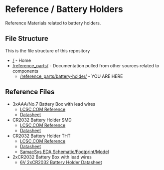 # Reference / Battery Holders

Reference Materials related to battery holders.

## File Structure

This is the file structure of this repository

* [/](/README.md) - Home
* [/reference_parts/](/reference_parts/) - Documentation pulled from other sources related to components
  * [/reference_parts/battery-holder/](/reference_parts/battery-holder/) - YOU ARE HERE

## Reference Files

* 3xAAA/No.7 Battery Box with lead wires
  * [LCSC.COM Reference](MIC-No-7-Battery-3Section-side-by-side-battery-box-Line-length150mm_C9091_lcsc.com.pdf)
  * [Datasheet](MIC-No-7-Battery-3Section-side-by-side-battery-box-Line-length150mm_C9091_datasheet.pdf)
* CR2032 Battery Holder SMD
  * [LCSC.COM Reference](Q-J-CR2032-BS-6-1_C70377_lcsc.com.pdf)
  * [Datasheet](Q-J-CR2032-BS-6-1_C70377_datasheet.pdf)
* CR2032 Battery Holder THT
  * [LCSC.COM Reference](Q-J-CR2032-BS-2-1_C70376_lcsc.com.pdf)
  * [Datasheet](Q-J-CR2032-BS-2-1_C70376_datasheet.pdf)
  * [SamacSys EDA Schematic/Footprint/Model](Q-J-CR2032-BS-2-1_LIB.zip)
* 2xCR2032 Battery Box with lead wires
  * [6V 2xCR2032 Battery Holder Datasheet](6V_2xCR2032_Battery_Holder_With_Switch.pdf)

